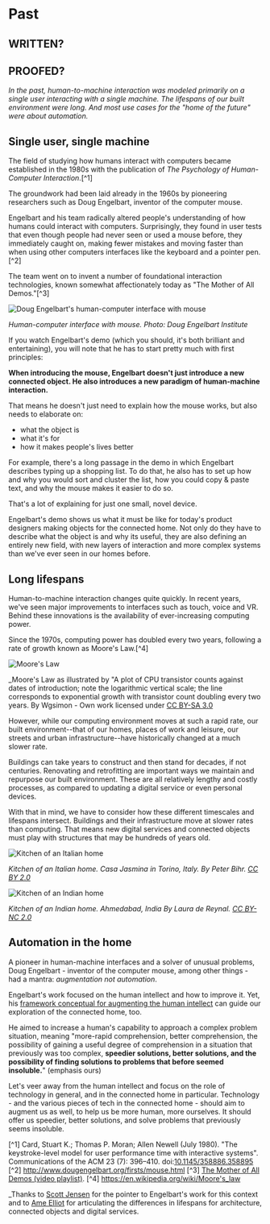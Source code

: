 # Past

## WRITTEN?
## PROOFED?

*In the past, human-to-machine interaction was modeled primarily on a single user interacting with a single machine. The lifespans of our built environment were long. And most use cases for the "home of the future" were about automation.* 

## Single user, single machine

The field of studying how humans interact with computers became established in the 1980s with the publication of *The Psychology of Human-Computer Interaction*.[^1]  

The groundwork had been laid already in the 1960s by pioneering researchers such as Doug Engelbart, inventor of the computer mouse.  

Engelbart and his team radically altered people's understanding of how humans could interact with computers. Surprisingly, they found in user tests that even though people had never seen or used a mouse before, they immediately caught on, making fewer mistakes and moving faster than when using other computers interfaces like the keyboard and a pointer pen.[^2] 

The team went on to invent a number of foundational interaction technologies, known somewhat affectionately today as "The Mother of All Demos."[^3]

![Doug Engelbart's human-computer interface with mouse](https://raw.githubusercontent.com/understanding-the-connected-home/book/master/img/dougengelbart_demo.jpg)

_Human-computer interface with mouse. Photo: Doug Engelbart Institute_

If you watch Engelbart's demo (which you should, it's both brilliant and entertaining), you will note that he has to start pretty much with first principles:

**When introducing the mouse, Engelbart doesn't just introduce a new connected object. He also introduces a new paradigm of human-machine interaction.**

That means he doesn't just need to explain how the mouse works, but also needs to elaborate on:

- what the object is
- what it's for
- how it makes people's lives better 

For example, there's a long passage in the demo in which Engelbart describes typing up a shopping list. To do that, he also has to set up how and why you would sort and cluster the list, how you could copy & paste text, and why the mouse makes it easier to do so. 

That's a lot of explaining for just one small, novel device. 

Engelbart's demo shows us what it must be like for today's product designers making objects for the connected home. Not only do they have to describe what the object is and why its useful, they are also defining an entirely new field, with new layers of interaction and more complex systems than we've ever seen in our homes before. 


## Long lifespans

Human-to-machine interaction changes quite quickly. In recent years, we've seen major improvements to interfaces such as touch, voice and VR. Behind these innovations is the availability of ever-increasing computing power. 

Since the 1970s, computing power has doubled every two years, following a rate of growth known as Moore's Law.[^4]  

![Moore's Law](https://raw.githubusercontent.com/understanding-the-connected-home/book/master/img/mooreslaw.jpeg)

_Moore's Law as illustrated by "A plot of CPU transistor counts against dates of introduction; note the logarithmic vertical scale; the line corresponds to exponential growth with transistor count doubling every two years. By Wgsimon - Own work licensed under [CC BY-SA 3.0](https://commons.wikimedia.org/w/index.php?curid=15193542_)

However, while our computing environment moves at such a rapid rate, our built environment--that of our homes, places of work and leisure, our streets and urban infrastructure--have historically changed at a much slower rate.

Buildings can take years to construct and then stand for decades, if not centuries.  Renovating and retrofitting are important ways we maintain and repurpose our built environment. These are all relatively lengthy and costly processes, as compared to updating a digital service or even personal devices.   

With that in mind, we have to consider how these different timescales and lifespans intersect. Buildings and their infrastructure move at slower rates than computing. That means new digital services and connected objects must play with structures that may be hundreds of years old. 

![Kitchen of an Italian home](https://raw.githubusercontent.com/understanding-the-connected-home/book/master/img/kitchen_casajasmina.jpg)

_Kitchen of an Italian home. Casa Jasmina in Torino, Italy. By Peter Bihr. [CC BY 2.0](https://creativecommons.org/licenses/by/2.0/)_

![Kitchen of an Indian home](https://raw.githubusercontent.com/understanding-the-connected-home/book/master/img/kitchen_ahmedabad.jpg)

_Kitchen of an Indian home. Ahmedabad, India By Laura de Reynal. [CC BY-NC 2.0](https://creativecommons.org/licenses/by-nc/2.0/)_

## Automation in the home 

A pioneer in human-machine interfaces and a solver of unusual problems, Doug Engelbart - inventor of the computer mouse, among other things - had a mantra: _augmentation not automation_. 

Engelbart's work focused on the human intellect and how to improve it. Yet, his [framework conceptual for augmenting the human intellect](http://www.dougengelbart.org/pubs/augment-3906.html) can guide our exploration of the connected home, too. 

He aimed to increase a human's capability to approach a complex problem situation, meaning "more-rapid comprehension, better comprehension, the possibility of gaining a useful degree of comprehension in a situation that previously was too complex, **speedier solutions, better solutions, and the possibility of finding solutions to problems that before seemed insoluble.**" (emphasis ours)

Let's veer away from the human intellect and focus on the role of technology in general, and in the connected home in particular. Technology - and the various pieces of tech in the connected home - should aim to augment us as well, to help us be more human, more ourselves. It should offer us speedier, better solutions, and solve problems that previously seems insoluble.

[^1] Card, Stuart K.; Thomas P. Moran; Allen Newell (July 1980). "The keystroke-level model for user performance time with interactive systems". Communications of the ACM 23 (7): 396–410. doi:[10.1145/358886.358895](http://dl.acm.org/citation.cfm?doid=358886.358895)
[^2] http://www.dougengelbart.org/firsts/mouse.html
[^3] [The Mother of All Demos (video playlist)](https://www.youtube.com/playlist?list=PL76DBC8D6718B8FD3&feature=plcp).
[^4] https://en.wikipedia.org/wiki/Moore's_law


_Thanks to [Scott Jensen](http://www.jenson.org/) for the pointer to Engelbart's work for this context and to [Ame Elliot](https://simplysecure.org/blog/lessons-from-architecture-school-1) for articulating the differences in lifespans for architecture, connected objects and digital services.


